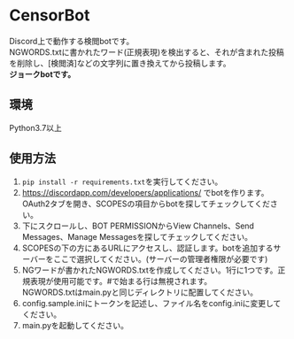 # CensorBot
Discord上で動作する検閲botです。  
NGWORDS.txtに書かれたワード(正規表現)を検出すると、それが含まれた投稿を削除し、[検閲済]などの文字列に置き換えてから投稿します。  
**ジョークbotです。**

## 環境
Python3.7以上

## 使用方法
1. `pip install -r requirements.txt`を実行してください。
1. https://discordapp.com/developers/applications/ でbotを作ります。OAuth2タブを開き、SCOPESの項目からbotを探してチェックしてください。
1. 下にスクロールし、BOT PERMISSIONからView Channels、Send Messages、Manage Messagesを探してチェックしてください。
1. SCOPESの下の方にあるURLにアクセスし、認証します。botを追加するサーバーをここで選択してください。(サーバーの管理者権限が必要です)
1. NGワードが書かれたNGWORDS.txtを作成してください。1行に1つです。正規表現が使用可能です。#で始まる行は無視されます。  
NGWORDS.txtはmain.pyと同じディレクトリに配置してください。
1. config.sample.iniにトークンを記述し、ファイル名をconfig.iniに変更してください。
1. main.pyを起動してください。

